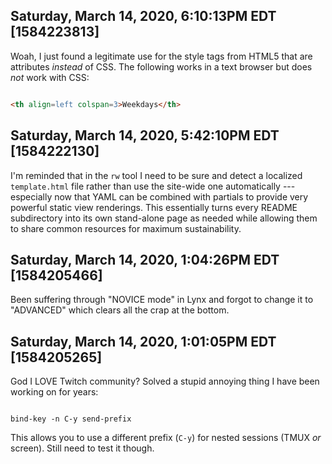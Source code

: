 ## Saturday, March 14, 2020, 6:10:13PM EDT [1584223813]

Woah, I just found a legitimate use for the style tags from HTML5 that
are attributes *instead* of CSS. The following works in a text browser
but does *not* work with CSS:

```html

<th align=left colspan=3>Weekdays</th>

```

## Saturday, March 14, 2020, 5:42:10PM EDT [1584222130]

I'm reminded that in the `rw` tool I need to be sure and detect a
localized `template.html` file rather than use the site-wide one
automatically --- especially now that YAML can be combined with partials
to provide very powerful static view renderings. This essentially turns
every README subdirectory into its own stand-alone page as needed while
allowing them to share common resources for maximum sustainability.

## Saturday, March 14, 2020, 1:04:26PM EDT [1584205466]

Been suffering through "NOVICE mode" in Lynx and forgot to change it to
"ADVANCED" which clears all the crap at the bottom.

## Saturday, March 14, 2020, 1:01:05PM EDT [1584205265]

God I LOVE Twitch community? Solved a stupid annoying thing I have been
working on for years:

```tmux

bind-key -n C-y send-prefix

```

This allows you to use a different prefix (`C-y`) for nested sessions
(TMUX *or* screen). Still need to test it though.

